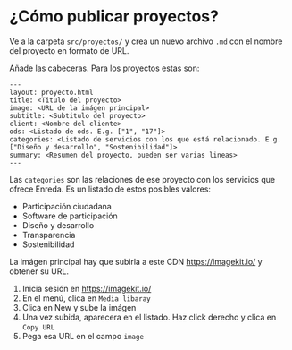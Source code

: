 # ¿Cómo publicar proyectos?

Ve a la carpeta `src/proyectos/` y crea un nuevo archivo `.md` con el nombre del proyecto en formato de URL.

Añade las cabeceras. Para los proyectos estas son:

```
---
layout: proyecto.html
title: <Titulo del proyecto>
image: <URL de la imágen principal>
subtitle: <Subtitulo del proyecto>
client: <Nombre del cliente>
ods: <Listado de ods. E.g. ["1", "17"]>
categories: <Listado de servicios con los que está relacionado. E.g. ["Diseño y desarrollo", "Sostenibilidad"]>
summary: <Resumen del proyecto, pueden ser varias lineas>
---
```

Las `categories` son las relaciones de ese proyecto con los servicios que ofrece Enreda. Es un listado de estos posibles valores:

- Participación ciudadana
- Software de participación
- Diseño y desarrollo
- Transparencia
- Sostenibilidad

La imágen principal hay que subirla a este CDN https://imagekit.io/ y obtener su URL.

1. Inicia sesión en https://imagekit.io/
2. En el menú, clica en `Media libaray`
3. Clica en New y sube la imágen
4. Una vez subida, aparecera en el listado. Haz click derecho y clica en `Copy URL`
5. Pega esa URL en el campo `image`

